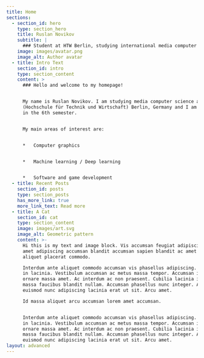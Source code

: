 ```yaml
---
title: Home
sections:
  - section_id: hero
    type: section_hero
    title: Ruslan Novikov
    subtitle: |
      ### Student at HTW Berlin, studying international media computer science
    image: images/avatar.png
    image_alt: Author avatar
  - title: Intro Text
    section_id: intro
    type: section_content
    content: >
      ### Hello and welcome to my homepage!


      My name is Ruslan Novikov. I am studying media computer science at HTW
      (Hochschule für Technik und Wirtschaft) Berlin, Germany and I am currently
      in the 6th semester.


      My main areas of interest are:


      *   Computer graphics


      *   Machine learning / Deep learning


      *   Software and game development
  - title: Recent Posts
    section_id: posts
    type: section_posts
    has_more_link: true
    more_link_text: Read more
  - title: A Cat
    section_id: cat
    type: section_content
    image: images/art.svg
    image_alt: Geometric pattern
    content: >-
      Hi this is my text and image block. Vis accumsan feugiat adipiscing nisl
      amet adipiscing accumsan blandit accumsan sapien blandit ac amet faucibus
      aliquet placerat commodo. 

      Interdum ante aliquet commodo accumsan vis phasellus adipiscing. Ornare a
      in lacinia. Vestibulum accumsan ac metus massa tempor. Accumsan in lacinia
      ornare massa amet. Ac interdum ac non praesent. Cubilia lacinia interdum
      massa faucibus blandit nullam. Accumsan phasellus nunc integer. Accumsan
      euismod nunc adipiscing lacinia erat ut sit. Arcu amet. 

      Id massa aliquet arcu accumsan lorem amet accumsan.


      Interdum ante aliquet commodo accumsan vis phasellus adipiscing. Ornare a
      in lacinia. Vestibulum accumsan ac metus massa tempor. Accumsan in lacinia
      ornare massa amet. Ac interdum ac non praesent. Cubilia lacinia interdum
      massa faucibus blandit nullam. Accumsan phasellus nunc integer. Accumsan
      euismod nunc adipiscing lacinia erat ut sit. Arcu amet.
layout: advanced
---
```

